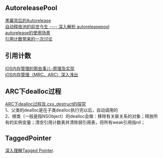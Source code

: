 ## AutoreleasePool
[黑幕背后的Autorelease](http://blog.sunnyxx.com/2014/10/15/behind-autorelease/)  
[自动释放池的前世今生 ---- 深入解析 autoreleasepool](https://draveness.me/autoreleasepool)  
[autorelease的使用场景](https://blog.csdn.net/fly1183989782/article/details/71325701)  
[引用计数带来的一次讨论](https://www.jianshu.com/p/e3690f3e4675)  


## 引用计数
[iOS内存管理的那些事儿-原理及实现](https://juejin.im/post/5c0744f6e51d45598b76f481)  
[iOS内存管理（MRC、ARC）深入浅出](https://www.jianshu.com/p/f03a4d32dc41)  

## ARC下dealloc过程  
[ARC下dealloc过程及.cxx_destruct的探究](http://blog.sunnyxx.com/2014/04/02/objc_dig_arc_dealloc/)  
1、父类的dealloc是在子类dealloc执行完以后，自动调用的   
2、根类（一般是指NSObject）的dealloc会做：移除有关联关系的对象；释放所有的实例变量；清空引用计数表并清除弱引用表，将所有weak引用指nil；  

## TaggedPointer
[深入理解Tagged Pointer](https://blog.devtang.com/2014/05/30/understand-tagged-pointer/).  
